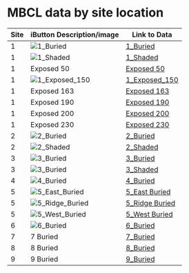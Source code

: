  # MBCL data by site location

| Site | iButton Description/image | Link to Data |
|-----|-----|-----|
| 1 | ![1_Buried](./images/Site_1_Buried.png "1_Buried") | [1_Buried](./figures/felicityHtml/1_buried.html) |
| 1 | ![1_Shaded](./images/Site_1_Shaded.png "1_Shaded") | [1_Shaded](./figures/felicityHtml/1_shaded.html) |
| 1 | Exposed 50 | [Exposed 50](./figures/felicityHtml/1_exposed_050/1_exposed_050.html) |
| 1 | ![1_Exposed_150](./images/Site_1_Exposed.png "1_Exposed") |[1_Exposed_150](./figures/felicityHtml/1_exposed_150.html) |
| 1 | Exposed 163 | [Exposed 163](./figures/felicityHtml/1_exposed_163.html) |
| 1 | Exposed 190 | [Exposed 190](./figures/felicityHtml/1_exposed_190.html) |
| 1 | Exposed 200 | [Exposed 200](./figures/felicityHtml/1_exposed_200.html) |
| 1 | Exposed 230 | [Exposed 230](./figures/felicityHtml/1_exposed_230.html) |
| 2 | ![2_Buried](./images/Site_2_Buried.png "1_Buried") | [2_Buried](./figures/felicityHtml/2_buried.html) |
| 2 | ![2_Shaded](./images/Site_2_Shaded.png "1_Buried") | [2_Shaded](./figures/felicityHtml/2_shaded.html) |
| 3 | ![3_Buried](./images/Site_3_Buried.png "1_Buried") | [3_Buried](./figures/felicityHtml/3_buried.html) |
| 3 | ![3_Buried](./images/Site_3_Shaded.png "1_Buried") | [3_Shaded](./figures/felicityHtml/3_shaded.html) |
| 4 | ![4_Buried](./images/Site_4_Buried.png "1_Buried") | [4_Buried](./figures/felicityHtml/4_buried.html) |
| 5 | ![5_East_Buried](./images/Site_1_Buried.png "1_Buried") | [5_East Buried](./figures/felicityHtml/5_east_buried.html) |
| 5 | ![5_Ridge_Buried](./images/Site_1_Buried.png "1_Buried") | [5_Ridge Buried](./figures/felicityHtml/5_ridge_buried.html) |
| 5 | ![5_West_Buried](./images/Site_1_Buried.png "1_Buried") | [5_West Buried](./figures/felicityHtml/5_west_buried.html) |
| 6 | ![6_Buried](./images/Site_6_Buried.png "1_Buried") | [6_Buried](./figures/felicityHtml/6_buried.html) |
| 7 | 7 Buried | [7_Buried](./figures/felicityHtml/7_buried.html) | 
| 8 | 8 Buried | [8_Buried](./figures/felicityHtml/8_buried.html) | 
| 9 | 9 Buried | [9_Buried](./figures/felicityHtml/9_buried.html) |

